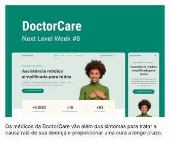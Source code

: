 <img src="assets/Capa.png">
<p style="font-size:16px; margin-top: 1rem;">Os médicos da DoctorCare vão além dos sintomas para tratar a causa raiz de sua doença e proporcionar uma cura a longo prazo.</p>